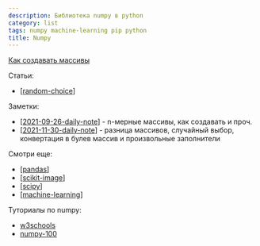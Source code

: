 ```yaml
---
description: Библиотека numpy в python
category: list
tags: numpy machine-learning pip python
title: Numpy
---
```

[Как создавать массивы](https://numpy.org/doc/stable/user/basics.creation.html)

Статьи:

- [[random-choice]]

Заметки:

- [[2021-09-26-daily-note]] - n-мерные массивы, как создавать и проч.
- [[2021-11-30-daily-note]] - разница массивов, случайный выбор, конвертация в булев массив и произвольные заполнители

Смотри еще:

- [[pandas]]
- [[scikit-image]]
- [[scipy]]
- [[machine-learning]]

Туториалы по numpy:

- [w3schools](https://www.w3schools.com/python/numpy/default.asp)
- [numpy-100](https://github.com/rougier/numpy-100)

[//begin]: # "Autogenerated link references for markdown compatibility"
[random-choice]: random-choice "Random choice"
[2021-09-26-daily-note]: ../posts/2021-09-26-daily-note "Про переменные инстанса класса и n-мерные массивы в numpy"
[2021-11-30-daily-note]: ../posts/2021-11-30-daily-note "Diff массивов, случайный выбор, конвертация в булев массив и произвольные заполнители в numpy"
[pandas]: pandas "Pandas"
[scikit-image]: scikit-image "Scikit-image"
[scipy]: scipy "Scipy"
[machine-learning]: ../lists/machine-learning "Алгоритмы машинного обучения"
[//end]: # "Autogenerated link references"
[//begin]: # "Autogenerated link references for markdown compatibility"
[random-choice]: random-choice "Random choice"
[2021-09-26-daily-note]: ../posts/2021-09-26-daily-note "Про переменные инстанса класса и n-мерные массивы в numpy"
[2021-11-30-daily-note]: ../posts/2021-11-30-daily-note "Diff массивов, случайный выбор, конвертация в булев массив и произвольные заполнители в numpy"
[pandas]: pandas "Pandas"
[scikit-image]: scikit-image "Scikit-image"
[scipy]: scipy "Scipy"
[machine-learning]: ../lists/machine-learning "Алгоритмы машинного обучения"
[//end]: # "Autogenerated link references"